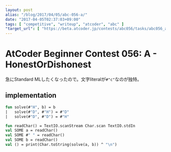 ```yaml
---
layout: post
alias: "/blog/2017/04/05/abc-056-a/"
date: "2017-04-05T02:37:03+09:00"
tags: [ "competitive", "writeup", "atcoder", "abc" ]
"target_url": [ "https://beta.atcoder.jp/contests/abc056/tasks/abc056_a" ]
---
```


# AtCoder Beginner Contest 056: A - HonestOrDishonest

急にStandard MLしたくなったので。文字literalが`#"c"`なのが独特。

## implementation

``` sml
fun solve(#"H", b) = b
|   solve(#"D", #"H") = #"D"
|   solve(#"D", #"D") = #"H"

fun readChar() = TextIO.scanStream Char.scan TextIO.stdIn
val SOME a = readChar()
val SOME #" " = readChar()
val SOME b = readChar()
val () = print(Char.toString(solve(a, b)) ^ "\n")
```
